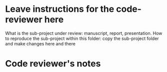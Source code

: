 # Leave instructions for the code-reviewer here

What is the sub-project under review: manuscript, report, presentation.
How to reproduce the sub-project within this folder: copy the sub-project folder and make changes here and there

# Code reviewer's notes
